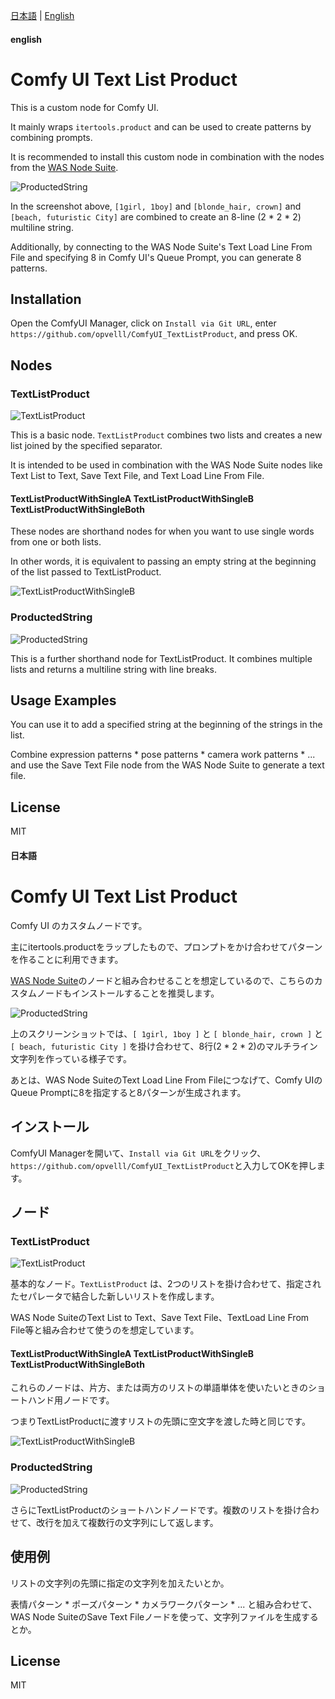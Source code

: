 [日本語](#日本語) | [English](#english)

#### english

# Comfy UI Text List Product

This is a custom node for Comfy UI.

It mainly wraps `itertools.product` and can be used to create patterns by combining prompts.

It is recommended to install this custom node in combination with the nodes from the [WAS Node Suite](https://github.com/WASasquatch/was-node-suite-comfyui).

![ProductedString](<doc/スクリーンショット 2024-06-17 000135.png>)

In the screenshot above, `[1girl, 1boy]` and `[blonde_hair, crown]` and `[beach, futuristic City]` are combined to create an 8-line (2 * 2 * 2) multiline string.

Additionally, by connecting to the WAS Node Suite's Text Load Line From File and specifying 8 in Comfy UI's Queue Prompt, you can generate 8 patterns.

## Installation

Open the ComfyUI Manager, click on `Install via Git URL`, enter `https://github.com/opvelll/ComfyUI_TextListProduct`, and press OK.


## Nodes

### TextListProduct

![TextListProduct](<doc/スクリーンショット 2024-06-21 145008.png>)

This is a basic node. `TextListProduct` combines two lists and creates a new list joined by the specified separator.

It is intended to be used in combination with the WAS Node Suite nodes like Text List to Text, Save Text File, and Text Load Line From File.

#### TextListProductWithSingleA TextListProductWithSingleB TextListProductWithSingleBoth

These nodes are shorthand nodes for when you want to use single words from one or both lists.

In other words, it is equivalent to passing an empty string at the beginning of the list passed to TextListProduct.

![TextListProductWithSingleB](<doc/スクリーンショット 2024-06-21 151730.png>)

### ProductedString

![ProductedString](<doc/スクリーンショット 2024-06-17 000135.png>)

This is a further shorthand node for TextListProduct. It combines multiple lists and returns a multiline string with line breaks.

## Usage Examples

You can use it to add a specified string at the beginning of the strings in the list.

Combine expression patterns * pose patterns * camera work patterns * ... and use the Save Text File node from the WAS Node Suite to generate a text file.

## License

MIT


#### 日本語
# Comfy UI Text List Product

Comfy UI のカスタムノードです。

主にitertools.productをラップしたもので、プロンプトをかけ合わせてパターンを作ることに利用できます。

[WAS Node Suite](https://github.com/WASasquatch/was-node-suite-comfyui)のノードと組み合わせることを想定しているので、こちらのカスタムノードもインストールすることを推奨します。

![ProductedString](<doc/スクリーンショット 2024-06-17 000135.png>)

上のスクリーンショットでは、`[ 1girl, 1boy ]` と `[ blonde_hair, crown ]` と `[ beach, futuristic City ]` を掛け合わせて、8行(2 * 2 * 2)のマルチライン文字列を作っている様子です。

あとは、WAS Node SuiteのText Load Line From Fileにつなげて、Comfy UIのQueue Promptに8を指定すると8パターンが生成されます。

## インストール

ComfyUI Managerを開いて、`Install via Git URL`をクリック、`https://github.com/opvelll/ComfyUI_TextListProduct`と入力してOKを押します。


## ノード

### TextListProduct

![TextListProduct](<doc/スクリーンショット 2024-06-21 145008.png>)

基本的なノード。`TextListProduct` は、2つのリストを掛け合わせて、指定されたセパレータで結合した新しいリストを作成します。

WAS Node SuiteのText List to Text、Save Text File、TextLoad Line From File等と組み合わせて使うのを想定しています。

#### TextListProductWithSingleA TextListProductWithSingleB TextListProductWithSingleBoth

これらのノードは、片方、または両方のリストの単語単体を使いたいときのショートハンド用ノードです。

つまりTextListProductに渡すリストの先頭に空文字を渡した時と同じです。

![TextListProductWithSingleB](<doc/スクリーンショット 2024-06-21 151730.png>)

### ProductedString

![ProductedString](<doc/スクリーンショット 2024-06-17 000135.png>)

さらにTextListProductのショートハンドノードです。複数のリストを掛け合わせて、改行を加えて複数行の文字列にして返します。

## 使用例

リストの文字列の先頭に指定の文字列を加えたいとか。

表情パターン * ポーズパターン * カメラワークパターン * ... と組み合わせて、WAS Node SuiteのSave Text Fileノードを使って、文字列ファイルを生成するとか。

## License

MIT